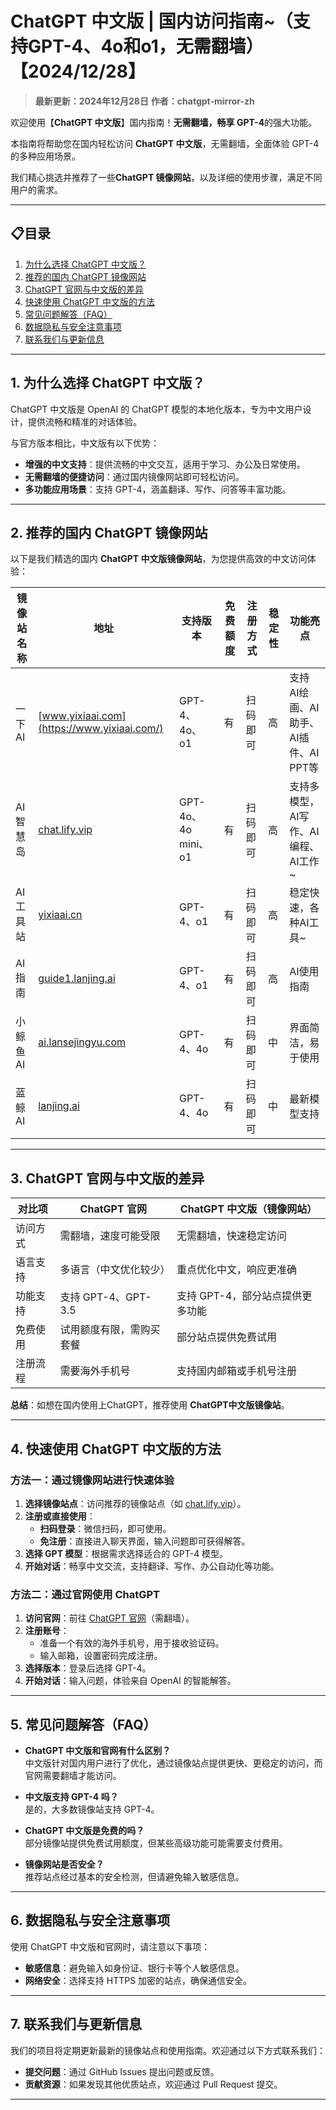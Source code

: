 # ChatGPT 中文版 | 国内访问指南~（支持GPT-4、4o和o1，无需翻墙）【2024/12/28】

> **最新更新：2024年12月28日** 
> **作者：chatgpt-mirror-zh** 

欢迎使用【**ChatGPT 中文版**】国内指南！**无需翻墙，畅享 GPT-4**的强大功能。

本指南将帮助您在国内轻松访问 **ChatGPT 中文版**，无需翻墙，全面体验 GPT-4 的多种应用场景。

我们精心挑选并推荐了一些**ChatGPT 镜像网站**，以及详细的使用步骤，满足不同用户的需求。

---

## 📋目录
1. [为什么选择 ChatGPT 中文版？](#1.-为什么选择-chatgpt-中文版)
2. [推荐的国内 ChatGPT 镜像网站](#2.-推荐的国内-chatgpt-镜像网站)
3. [ChatGPT 官网与中文版的差异](#3.-ChatGPT-官网与中文版的差异)
4. [快速使用 ChatGPT 中文版的方法](#4.-快速使用-chatgpt-中文版的方法)
5. [常见问题解答（FAQ）](#5.-常见问题解答（faq）)
6. [数据隐私与安全注意事项](#6.-数据隐私与安全注意事项)
7. [联系我们与更新信息](#7.-联系我们与更新信息)

---

## 1. 为什么选择 ChatGPT 中文版？

ChatGPT 中文版是 OpenAI 的 ChatGPT 模型的本地化版本，专为中文用户设计，提供流畅和精准的对话体验。

与官方版本相比，中文版有以下优势：

- **增强的中文支持**：提供流畅的中文交互，适用于学习、办公及日常使用。
- **无需翻墙的便捷访问**：通过国内镜像网站即可轻松访问。
- **多功能应用场景**：支持 GPT-4，涵盖翻译、写作、问答等丰富功能。

---

## 2. 推荐的国内 ChatGPT 镜像网站

以下是我们精选的国内 **ChatGPT 中文版镜像网站**，为您提供高效的中文访问体验：

| 镜像站名称         | 地址                             | 支持版本           | 免费额度 | 注册方式           | 稳定性  | 功能亮点                |
|--------------------|----------------------------------|--------------------|----------|--------------------|---------|-------------------------|
| 一下AI            | [www.yixiaai.com](https://www.yixiaai.com/) | GPT-4、4o、o1      | 有       | 扫码即可       | 高      | 支持 AI绘画、AI助手、AI插件、AI PPT等  |
| AI智慧岛          | [chat.lify.vip](https://chat.lify.vip/) | GPT-4o、4o mini、o1 | 有       | 扫码即可       | 高      | 支持多模型，AI写作、AI编程、AI工作~  |
| AI工具站       | [yixiaai.cn](https://yixiaai.cn/) | GPT-4、o1           | 有       | 扫码即可      | 高      | 稳定快速，各种AI工具~ |
| AI指南           | [guide1.lanjing.ai](https://guide1.lanjing.ai/) | GPT-4、o1           | 有       | 扫码即可   | 高      | AI使用指南            |
| 小鲸鱼AI        | [ai.lansejingyu.com](https://ai.lansejingyu.com/) | GPT-4、4o           | 有       | 扫码即可     | 中      | 界面简洁，易于使用      |
| 蓝鲸AI            | [lanjing.ai](https://lanjing.ai/) | GPT-4、4o           | 有       | 扫码即可    | 中      | 最新模型支持            |

---

## 3. ChatGPT 官网与中文版的差异

| 对比项          | ChatGPT 官网                     | ChatGPT 中文版（镜像网站）         |
|-----------------|---------------------------------|-----------------------------------|
| 访问方式        | 需翻墙，速度可能受限             | 无需翻墙，快速稳定访问            |
| 语言支持        | 多语言（中文优化较少）           | 重点优化中文，响应更准确          |
| 功能支持        | 支持 GPT-4、GPT-3.5              | 支持 GPT-4，部分站点提供更多功能  |
| 免费使用        | 试用额度有限，需购买套餐         | 部分站点提供免费试用             |
| 注册流程        | 需要海外手机号                   | 支持国内邮箱或手机号注册         |

**总结**：如想在国内使用上ChatGPT，推荐使用 **ChatGPT中文版镜像站**。

---

## 4. 快速使用 ChatGPT 中文版的方法

### 方法一：通过镜像网站进行快速体验

1. **选择镜像站点**：访问推荐的镜像站点（如 [chat.lify.vip](https://chat.lify.vip/)）。
2. **注册或直接使用**：
   - **扫码登录**：微信扫码，即可使用。
   - **免注册**：直接进入聊天界面，输入问题即可获得解答。
3. **选择 GPT 模型**：根据需求选择适合的 GPT-4 模型。
4. **开始对话**：畅享中文交流，支持翻译、写作、办公自动化等功能。

### 方法二：通过官网使用 ChatGPT

1. **访问官网**：前往 [ChatGPT 官网](https://chat.openai.com)（需翻墙）。
2. **注册账号**：
   - 准备一个有效的海外手机号，用于接收验证码。
   - 输入邮箱，设置密码完成注册。
3. **选择版本**：登录后选择 GPT-4。
4. **开始对话**：输入问题，体验来自 OpenAI 的智能解答。

---

## 5. 常见问题解答（FAQ）

- **ChatGPT 中文版和官网有什么区别？**  
  中文版针对国内用户进行了优化，通过镜像站点提供更快、更稳定的访问，而官网需要翻墙才能访问。

- **中文版支持 GPT-4 吗？**  
  是的，大多数镜像站支持 GPT-4。

- **ChatGPT 中文版是免费的吗？**  
  部分镜像站提供免费试用额度，但某些高级功能可能需要支付费用。

- **镜像网站是否安全？**  
  推荐站点经过基本的安全检测，但请避免输入敏感信息。

---

## 6. 数据隐私与安全注意事项

使用 ChatGPT 中文版和官网时，请注意以下事项：

- **敏感信息**：避免输入如身份证、银行卡等个人敏感信息。
- **网络安全**：选择支持 HTTPS 加密的站点，确保通信安全。

---

## 7. 联系我们与更新信息

我们的项目将定期更新最新的镜像站点和使用指南。欢迎通过以下方式联系我们：

- **提交问题**：通过 GitHub Issues 提出问题或反馈。
- **贡献资源**：如果发现其他优质站点，欢迎通过 Pull Request 提交。

---
